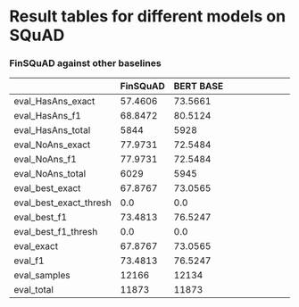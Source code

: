 # Result tables for different models on SQuAD

### FinSQuAD against other baselines

|                        	| FinSQuAD 	| BERT BASE 	|   	|   	|   	|   	|   	|   	|   	|
|------------------------	|----------	|-----------	|---	|---	|---	|---	|---	|---	|---	|
| eval_HasAns_exact      	|  57.4606 	|   73.5661 	|   	|   	|   	|   	|   	|   	|   	|
| eval_HasAns_f1         	|  68.8472 	|   80.5124 	|   	|   	|   	|   	|   	|   	|   	|
| eval_HasAns_total      	|     5844 	|      5928 	|   	|   	|   	|   	|   	|   	|   	|
| eval_NoAns_exact       	|  77.9731 	|   72.5484 	|   	|   	|   	|   	|   	|   	|   	|
| eval_NoAns_f1          	|  77.9731 	|   72.5484 	|   	|   	|   	|   	|   	|   	|   	|
| eval_NoAns_total       	|     6029 	|      5945 	|   	|   	|   	|   	|   	|   	|   	|
| eval_best_exact        	|  67.8767 	|   73.0565 	|   	|   	|   	|   	|   	|   	|   	|
| eval_best_exact_thresh 	|      0.0 	|       0.0 	|   	|   	|   	|   	|   	|   	|   	|
| eval_best_f1           	|  73.4813 	|   76.5247 	|   	|   	|   	|   	|   	|   	|   	|
| eval_best_f1_thresh    	|      0.0 	|       0.0 	|   	|   	|   	|   	|   	|   	|   	|
| eval_exact             	|  67.8767 	|   73.0565 	|   	|   	|   	|   	|   	|   	|   	|
| eval_f1                	|  73.4813 	|   76.5247 	|   	|   	|   	|   	|   	|   	|   	|
| eval_samples           	|    12166 	|     12134 	|   	|   	|   	|   	|   	|   	|   	|
| eval_total             	|    11873 	|     11873 	|   	|   	|   	|   	|   	|   	|   	|

